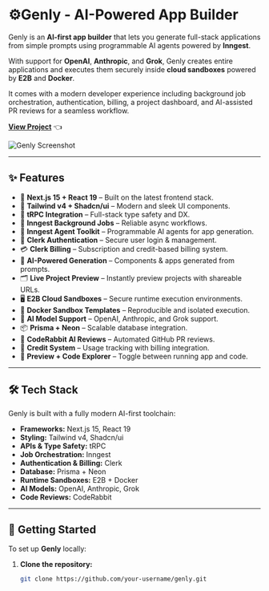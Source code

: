 # ⚙️Genly - AI-Powered App Builder

Genly is an **AI-first app builder** that lets you generate full-stack applications from simple prompts using programmable AI agents powered by **Inngest**.  

With support for **OpenAI**, **Anthropic**, and **Grok**, Genly creates entire applications and executes them securely inside **cloud sandboxes** powered by **E2B** and **Docker**.  

It comes with a modern developer experience including background job orchestration, authentication, billing, a project dashboard, and AI-assisted PR reviews for a seamless workflow.

**[View Project](https://genly-lemon.vercel.app/)** 👈  

![Genly Screenshot](screenshot.png)

---

## ✨ Features

- 🚀 **Next.js 15 + React 19** – Built on the latest frontend stack.  
- 🎨 **Tailwind v4 + Shadcn/ui** – Modern and sleek UI components.  
- 📡 **tRPC Integration** – Full-stack type safety and DX.  
- 🔁 **Inngest Background Jobs** – Reliable async workflows.  
- 🧠 **Inngest Agent Toolkit** – Programmable AI agents for app generation.  
- 🔐 **Clerk Authentication** – Secure user login & management.  
- 💳 **Clerk Billing** – Subscription and credit-based billing system.  
- 🧱 **AI-Powered Generation** – Components & apps generated from prompts.  
- 🗂️ **Live Project Preview** – Instantly preview projects with shareable URLs.  
- 🖥️ **E2B Cloud Sandboxes** – Secure runtime execution environments.  
- 🐳 **Docker Sandbox Templates** – Reproducible and isolated execution.  
- 🤖 **AI Model Support** – OpenAI, Anthropic, and Grok support.  
- 📦 **Prisma + Neon** – Scalable database integration.  
- 🤖 **CodeRabbit AI Reviews** – Automated GitHub PR reviews.  
- 🧾 **Credit System** – Usage tracking with billing integration.  
- 🧪 **Preview + Code Explorer** – Toggle between running app and code.  

---

## 🛠️ Tech Stack

Genly is built with a fully modern AI-first toolchain:

- **Frameworks:** Next.js 15, React 19  
- **Styling:** Tailwind v4, Shadcn/ui  
- **APIs & Type Safety:** tRPC  
- **Job Orchestration:** Inngest  
- **Authentication & Billing:** Clerk  
- **Database:** Prisma + Neon  
- **Runtime Sandboxes:** E2B + Docker  
- **AI Models:** OpenAI, Anthropic, Grok  
- **Code Reviews:** CodeRabbit  

---

## 🚀 Getting Started

To set up **Genly** locally:

1. **Clone the repository:**
   ```bash
   git clone https://github.com/your-username/genly.git
